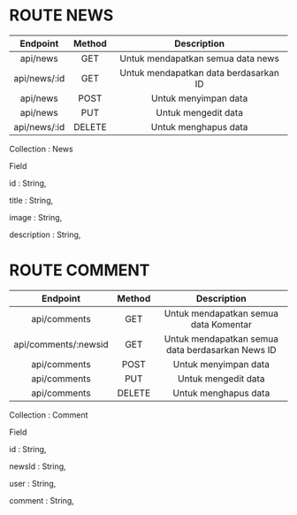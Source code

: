 # ROUTE NEWS

          
| Endpoint | Method | Description |
| :---: | :---: | :---: |
| api/news  | GET | Untuk mendapatkan semua data news |
| api/news/:id  | GET |  Untuk mendapatkan data berdasarkan ID |
| api/news  | POST | Untuk menyimpan data |
| api/news  | PUT | Untuk mengedit data |
| api/news/:id  | DELETE | Untuk menghapus data |

Collection : News

Field

id       : String, 

title    : String,

image  : String,

description : String,

# ROUTE COMMENT

| Endpoint | Method | Description |
| :---: | :---: | :---: |
| api/comments  | GET | Untuk mendapatkan semua data Komentar |
| api/comments/:newsid  | GET | Untuk mendapatkan semua data berdasarkan News ID |
| api/comments  | POST | Untuk menyimpan data |
| api/comments  | PUT | Untuk mengedit data |
| api/comments  | DELETE | Untuk menghapus data |

Collection : Comment

Field

id       : String, 

newsId    : String,

user  : String,

comment : String,




